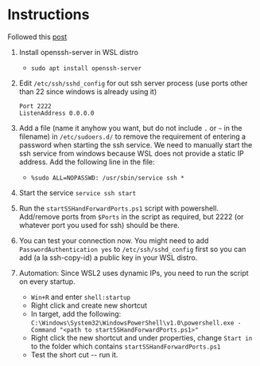 # Instructions

Followed this [post](https://medium.com/@gilad215/ssh-into-a-wsl2-host-remotely-and-reliabley-578a12c91a2)

1. Install openssh-server in WSL distro
  	* `sudo apt install openssh-server`
2. Edit `/etc/ssh/sshd_config` for out ssh server process (use ports other than 22 since windows is already using it)
	```
	Port 2222
	ListenAddress 0.0.0.0
	```
3. Add a file (name it anyhow you want, but do not include `.` or `~` in the filename) in `/etc/sudoers.d/` to remove the requirement of entering a password when starting the ssh service. We need to manually start the ssh service from windows because WSL does not provide a static IP address. Add the following line in the file:
 	* `%sudo ALL=NOPASSWD: /usr/sbin/service ssh *`

4. Start the service `service ssh start`

5. Run the `startSSHandForwardPorts.ps1` script with powershell. Add/remove ports from `$Ports` in the script as required, but 2222 (or whatever port you used for ssh) should be there.

6. You can test your connection now. You might need to add `PasswordAuthentication yes` to `/etc/ssh/sshd_config` first
so you can add (a la ssh-copy-id) a public key in your WSL distro.

7. Automation: Since WSL2 uses dynamic IPs, you need to run the script on every startup.
	 * `Win+R` and enter `shell:startup`
	 * Right click and create new shortcut
	 * In target, add the following: `C:\Windows\System32\WindowsPowerShell\v1.0\powershell.exe -Command "<path to startSSHandForwardPorts.ps1>"`
	 * Right click the new shortcut and under properties, change `Start in` to the folder which contains `startSSHandForwardPorts.ps1`
	 * Test the short cut -- run it.

